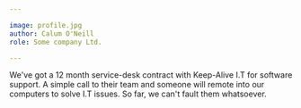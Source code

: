 ```yaml
---

image: profile.jpg
author: Calum O'Neill
role: Some company Ltd.

---
```


We've got a 12 month service-desk contract with Keep-Alive I.T for software support. A simple call to their team and someone will remote into our computers to solve I.T issues. So far, we can't fault them whatsoever.